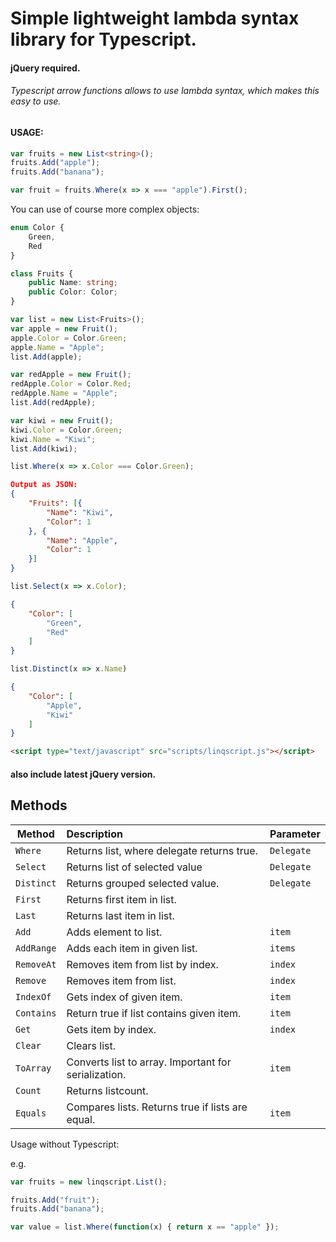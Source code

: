 # Simple lightweight lambda syntax library for Typescript. 
#### jQuery required.
###### Typescript arrow functions allows to use lambda syntax, which makes this easy to use.
#### USAGE:

```typescript
var fruits = new List<string>();
fruits.Add("apple");
fruits.Add("banana");

var fruit = fruits.Where(x => x === "apple").First();

```
You can use of course more complex objects:
```typescript
enum Color {
	Green,
	Red
}

class Fruits {
	public Name: string;
	public Color: Color;
}

var list = new List<Fruits>();
var apple = new Fruit();
apple.Color = Color.Green;
apple.Name = "Apple";
list.Add(apple);

var redApple = new Fruit();
redApple.Color = Color.Red;
redApple.Name = "Apple";
list.Add(redApple);

var kiwi = new Fruit();
kiwi.Color = Color.Green;
kiwi.Name = "Kiwi";
list.Add(kiwi);

list.Where(x => x.Color === Color.Green);
```
```json
Output as JSON:
{
	"Fruits": [{
		"Name": "Kiwi",
		"Color": 1
	}, {
		"Name": "Apple",
		"Color": 1
	}]
}
```

```typescript
list.Select(x => x.Color);
```
```json
{
	"Color": [
		"Green",
		"Red"
	]
}
```
```typescript
list.Distinct(x => x.Name)
```
```json
{
	"Color": [
		"Apple",
		"Kiwi"
	]
}
```
```html
<script type="text/javascript" src="scripts/linqscript.js"></script>
```
#### also include latest jQuery version.


## Methods
| Method        |   Description                                       | Parameter     |
| ------------- |:-------------                                       |:-----         |
|  `Where`      |   Returns list, where delegate returns true.        | `Delegate`   |
| `Select`      |   Returns list of selected value                    | `Delegate`   | 
| `Distinct`    |   Returns grouped selected value.                   | `Delegate`   |
| `First`       |   Returns first item in list.                      |               |
| `Last`        |   Returns last item in list.                       |               |
|`Add`          |   Adds element to list.                             | `item`     	|
|`AddRange`     |   Adds each item in given list.                    | `items`    	|
|`RemoveAt`     |   Removes item from list by index.                 | `index`       |
|`Remove`     	|   Removes item from list.                 | `index`       |
|`IndexOf`      |   Gets index of given item.                         | `item`        |
|`Contains`     |   Return true if list contains given item.          | `item`        |
|`Get`          |   Gets item by index.                               | `index`       |
|`Clear`        |   Clears list.                                      |               |
|`ToArray`      |   Converts list to array. Important for serialization. | `item`        |
|`Count`        |   Returns listcount.                              |               |
|`Equals`       |   Compares lists. Returns true if lists are equal.                                  | `item`        |


Usage without Typescript:

e.g.
```javascript
var fruits = new linqscript.List();

fruits.Add("fruit");
fruits.Add("banana");

var value = list.Where(function(x) { return x == "apple" });
```
